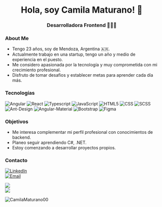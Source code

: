 <h1 align="center">Hola, soy Camila Maturano! 👋</h1>
<h3 align="center">Desarrolladora Frontend 👩🏽‍💻</h3>

### About Me
- Tengo 23 años, soy de Mendoza, Argentina 🇦🇷.
- Actualmente trabajo en una startup, tengo un año y medio de experiencia en el puesto.
- Me considero apasionada por la tecnología y muy comprometida con mi crecimiento profesional.
- Disfruto de tomar desafios y establecer metas para aprender cada día más.

### Tecnologías
  ![Angular](https://img.shields.io/badge/-Angular-333333?style=flat&logo=angular&logoColor=CE6B9E)
  ![React](https://img.shields.io/badge/-React-333333?style=flat&logo=react)
  ![Typescript](https://img.shields.io/badge/-Typescript-333333?style=flat&logo=typescript)
  ![JavaScript](https://img.shields.io/badge/-JavaScript-333333?style=flat&logo=javascript)
  ![HTML5](https://img.shields.io/badge/-HTML5-333333?style=flat&logo=HTML5)
  ![CSS](https://img.shields.io/badge/-CSS-333333?style=flat&logo=CSS3&logoColor=1572B6)
  ![SCSS](https://img.shields.io/badge/-SCSS-333333?style=flat&logo=SASS&logoColor=CE6B9E)
  ![Ant-Design](https://img.shields.io/badge/-AntDesign-333333?style=flat&logo=ant-design&logoColor=white)
  ![Angular-Material](https://img.shields.io/badge/-AngularMaterial-333333?style=flat&logo=angular-material&logoColor=white)
  ![Bootstrap](https://img.shields.io/badge/-Bootstrap-333333?style=flat&logo=bootstrap&logoColor=CE6B9E)
  ![Figma](https://img.shields.io/badge/-Figma-333333?style=flat&logo=figma)

### Objetivos
- Me interesa complementar mi perfil profesional con conocimientos de backend.
- Planeo seguir aprendiendo C#, .NET.
- Estoy comenzando a desarrollar proyectos propios.

### Contacto
<a href="https://www.linkedin.com/in/camila-maturano/"><img alt="LinkedIn" src="https://img.shields.io/badge/LinkedIn-Camila%20Maturano-blue?style=flat-square&logo=linkedin"></a>
<br/>
<a href="maturano4219@gmail.com"><img alt="Email" src="https://img.shields.io/badge/Gmail-maturano4219@gmail.com-blue?style=flat-square&logo=gmail"></a>  

<!-- ![GitHub Activity](https://github-readme-stats.vercel.app/api?username=CamilaMaturano00&show_icons=true) -->
![](https://github-readme-streak-stats.herokuapp.com/?user=CamilaMaturano00&theme=dark&hide_border=false)<br/>
![](https://github-readme-stats.vercel.app/api/top-langs/?username=CamilaMAturano00&theme=dark&hide_border=false&include_all_commits=true&count_private=true&layout=compact)

<p align="left"> <img src="https://komarev.com/ghpvc/?username=CamilaMaturano00&label=Profile%20views&color=0e75b6&style=flat" alt="CamilaMaturano00" /> </p>
